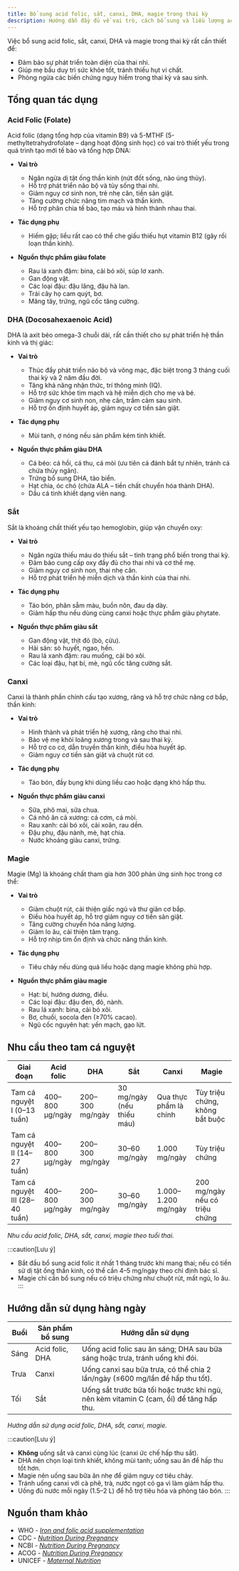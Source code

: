 ```yaml
---
title: Bổ sung acid folic, sắt, canxi, DHA, magie trong thai kỳ
description: Hướng dẫn đầy đủ về vai trò, cách bổ sung và liều lượng acid folic, sắt, canxi, DHA, magie cho phụ nữ mang thai.
---
```


Việc bổ sung acid folic, sắt, canxi, DHA và magie trong thai kỳ rất cần thiết để:

- Đảm bảo sự phát triển toàn diện của thai nhi.
- Giúp mẹ bầu duy trì sức khỏe tốt, tránh thiếu hụt vi chất.
- Phòng ngừa các biến chứng nguy hiểm trong thai kỳ và sau sinh.

## Tổng quan tác dụng

### Acid Folic (Folate)

Acid folic (dạng tổng hợp của vitamin B9) và 5-MTHF (5-methyltetrahydrofolate – dạng hoạt động sinh học) có vai trò thiết yếu trong quá trình tạo mới tế bào và tổng hợp DNA:

- **Vai trò**  
  - Ngăn ngừa dị tật ống thần kinh (nứt đốt sống, não úng thủy).
  - Hỗ trợ phát triển não bộ và tủy sống thai nhi.
  - Giảm nguy cơ sinh non, trẻ nhẹ cân, tiền sản giật.
  - Tăng cường chức năng tim mạch và thần kinh.
  - Hỗ trợ phân chia tế bào, tạo máu và hình thành nhau thai.

- **Tác dụng phụ**
  - Hiếm gặp; liều rất cao có thể che giấu thiếu hụt vitamin B12 (gây rối loạn thần kinh).

- **Nguồn thực phẩm giàu folate**
  - Rau lá xanh đậm: bina, cải bó xôi, súp lơ xanh.
  - Gan động vật.
  - Các loại đậu: đậu lăng, đậu hà lan.
  - Trái cây họ cam quýt, bơ.
  - Măng tây, trứng, ngũ cốc tăng cường.

### DHA (Docosahexaenoic Acid)

DHA là axit béo omega-3 chuỗi dài, rất cần thiết cho sự phát triển hệ thần kinh và thị giác:

- **Vai trò**
  - Thúc đẩy phát triển não bộ và võng mạc, đặc biệt trong 3 tháng cuối thai kỳ và 2 năm đầu đời.
  - Tăng khả năng nhận thức, trí thông minh (IQ).
  - Hỗ trợ sức khỏe tim mạch và hệ miễn dịch cho mẹ và bé.
  - Giảm nguy cơ sinh non, nhẹ cân, trầm cảm sau sinh.
  - Hỗ trợ ổn định huyết áp, giảm nguy cơ tiền sản giật.

- **Tác dụng phụ**
  - Mùi tanh, ợ nóng nếu sản phẩm kém tinh khiết.

- **Nguồn thực phẩm giàu DHA**
  - Cá béo: cá hồi, cá thu, cá mòi (ưu tiên cá đánh bắt tự nhiên, tránh cá chứa thủy ngân).
  - Trứng bổ sung DHA, tảo biển.
  - Hạt chia, óc chó (chứa ALA – tiền chất chuyển hóa thành DHA).
  - Dầu cá tinh khiết dạng viên nang.

### Sắt

Sắt là khoáng chất thiết yếu tạo hemoglobin, giúp vận chuyển oxy:

- **Vai trò**
  - Ngăn ngừa thiếu máu do thiếu sắt – tình trạng phổ biến trong thai kỳ.
  - Đảm bảo cung cấp oxy đầy đủ cho thai nhi và cơ thể mẹ.
  - Giảm nguy cơ sinh non, thai nhẹ cân.
  - Hỗ trợ phát triển hệ miễn dịch và thần kinh của thai nhi.

- **Tác dụng phụ**
  - Táo bón, phân sẫm màu, buồn nôn, đau dạ dày.
  - Giảm hấp thu nếu dùng cùng canxi hoặc thực phẩm giàu phytate.

- **Nguồn thực phẩm giàu sắt**
  - Gan động vật, thịt đỏ (bò, cừu).
  - Hải sản: sò huyết, ngao, hến.
  - Rau lá xanh đậm: rau muống, cải bó xôi.
  - Các loại đậu, hạt bí, mè, ngũ cốc tăng cường sắt.

### Canxi

Canxi là thành phần chính cấu tạo xương, răng và hỗ trợ chức năng cơ bắp, thần kinh:

- **Vai trò**
  - Hình thành và phát triển hệ xương, răng cho thai nhi.
  - Bảo vệ mẹ khỏi loãng xương trong và sau thai kỳ.
  - Hỗ trợ co cơ, dẫn truyền thần kinh, điều hòa huyết áp.
  - Giảm nguy cơ tiền sản giật và chuột rút cơ.

- **Tác dụng phụ**
  - Táo bón, đầy bụng khi dùng liều cao hoặc dạng khó hấp thu.

- **Nguồn thực phẩm giàu canxi**  
  - Sữa, phô mai, sữa chua.
  - Cá nhỏ ăn cả xương: cá cơm, cá mòi.
  - Rau xanh: cải bó xôi, cải xoăn, rau dền.
  - Đậu phụ, đậu nành, mè, hạt chia.
  - Nước khoáng giàu canxi, trứng.

### Magie

Magie (Mg) là khoáng chất tham gia hơn 300 phản ứng sinh học trong cơ thể:

- **Vai trò**
  - Giảm chuột rút, cải thiện giấc ngủ và thư giãn cơ bắp.
  - Điều hòa huyết áp, hỗ trợ giảm nguy cơ tiền sản giật.
  - Tăng cường chuyển hóa năng lượng.
  - Giảm lo âu, cải thiện tâm trạng.
  - Hỗ trợ nhịp tim ổn định và chức năng thần kinh.

- **Tác dụng phụ**
  - Tiêu chảy nếu dùng quá liều hoặc dạng magie không phù hợp.

- **Nguồn thực phẩm giàu magie**
  - Hạt: bí, hướng dương, điều.
  - Các loại đậu: đậu đen, đỏ, nành.
  - Rau lá xanh: bina, cải bó xôi.
  - Bơ, chuối, socola đen (≥70% cacao).
  - Ngũ cốc nguyên hạt: yến mạch, gạo lứt.

## Nhu cầu theo tam cá nguyệt

| Giai đoạn                     | Acid folic         | DHA               | Sắt                      | Canxi                    | Magie                         |
|-------------------------------|--------------------|-------------------|--------------------------|--------------------------|-------------------------------|
| Tam cá nguyệt I (0–13 tuần)   | 400–800 µg/ngày     | 200–300 mg/ngày    | 30 mg/ngày (nếu thiếu máu) | Qua thực phẩm là chính   | Tùy triệu chứng, không bắt buộc |
| Tam cá nguyệt II (14–27 tuần)| 400–800 µg/ngày     | 200–300 mg/ngày    | 30–60 mg/ngày             | 1.000 mg/ngày             | Tùy triệu chứng               |
| Tam cá nguyệt III (28–40 tuần)| 400–800 µg/ngày    | 200–300 mg/ngày    | 30–60 mg/ngày             | 1.000–1.200 mg/ngày       | 200 mg/ngày nếu có triệu chứng |

_Nhu cầu acid folic, DHA, sắt, canxi, magie theo tuổi thai._

:::caution[Lưu ý]
- Bắt đầu bổ sung acid folic ít nhất 1 tháng trước khi mang thai; nếu có tiền sử dị tật ống thần kinh, có thể cần 4–5 mg/ngày theo chỉ định bác sĩ.  
- Magie chỉ cần bổ sung nếu có triệu chứng như chuột rút, mất ngủ, lo âu.
:::

## Hướng dẫn sử dụng hàng ngày

| Buổi   | Sản phẩm bổ sung      | Hướng dẫn sử dụng                                                           |
|--------|-----------------------|----------------------------------------------------------------------------|
| Sáng   | Acid folic, DHA       | Uống acid folic sau ăn sáng; DHA sau bữa sáng hoặc trưa, tránh uống khi đói. |
| Trưa   | Canxi                 | Uống canxi sau bữa trưa, có thể chia 2 lần/ngày (≤600 mg/lần để hấp thu tốt). |
| Tối    | Sắt                   | Uống sắt trước bữa tối hoặc trước khi ngủ, nên kèm vitamin C (cam, ổi) để tăng hấp thu. |

_Hướng dẫn sử dụng acid folic, DHA, sắt, canxi, magie._

:::caution[Lưu ý]
- **Không** uống sắt và canxi cùng lúc (canxi ức chế hấp thu sắt).  
- DHA nên chọn loại tinh khiết, không mùi tanh; uống sau ăn để hấp thu tốt hơn.  
- Magie nên uống sau bữa ăn nhẹ để giảm nguy cơ tiêu chảy.  
- Tránh uống canxi với cà phê, trà, nước ngọt có ga vì làm giảm hấp thu.  
- Uống đủ nước mỗi ngày (1.5–2 L) để hỗ trợ tiêu hóa và phòng táo bón.
:::

## Nguồn tham khảo

- WHO - [_Iron and folic acid supplementation_](https://www.who.int/nutrition/publications/micronutrients/guidelines/iron_folic_acid_supplementation/en/)
- CDC - [_Nutrition During Pregnancy_](https://www.cdc.gov/nutrition/pregnancy-and-breastfeeding.html)
- NCBI - [_Nutrition During Pregnancy_](https://www.ncbi.nlm.nih.gov/books/NBK217107/)
- ACOG - [_Nutrition During Pregnancy_](https://www.acog.org/womens-health/faqs/nutrition-during-pregnancy)
- UNICEF - [_Maternal Nutrition_](https://www.unicef.org/documents/maternal-nutrition)
